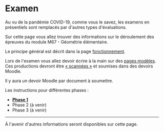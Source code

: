 # Examen

Au vu de la pandémie COVID-19, comme vous le savez, les examens en présentiels sont remplacés par d'autres types d'évaluations.

Sur cette page vous allez trouver des informations sur le déroulement des épreuves du module M67 - Géométrie élémentaire.

Le principe général est décrit dans la page [fonctionnement](fonctionnement/).

Lors de l'examen vous allez devoir écrire à la main sur des [pages modèles](templates/). Ces productions devront être [« scannées »](https://labopp-info.pages.math.cnrs.fr/e-learning/post/2020-04-17-kroum-scan/) et soumises dans des devoirs Moodle.

Il y aura un devoir Moodle par document à soumettre.

Les instructions pour différentes phases :

- **[Phase 1](phase1/)**
- Phase 2 (à venir)
- Phase 3 (à venir)

---

À l'avenir d'autres informations seront disponibles sur cette page.
